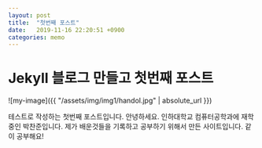 ```yaml
---
layout: post
title:  "첫번째 포스트"
date:   2019-11-16 22:20:51 +0900
categories: memo
---
```

# Jekyll 블로그 만들고 첫번째 포스트

![my-image]({{ "/assets/img/img1/handol.jpg" | absolute_url }})

테스트로 작성하는 첫번째 포스트입니다. 안녕하세요. 인하대학교 컴퓨터공학과에 재학 중인 박찬준입니다. 제가 배운것들을 기록하고 공부하기 위해서 만든 사이트입니다. 같이 공부해요!
